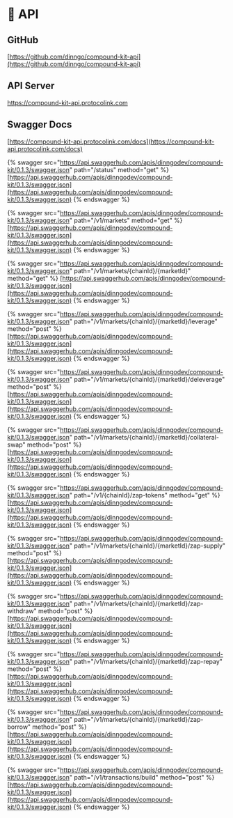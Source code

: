 # 📗 API

## GitHub

[https://github.com/dinngo/compound-kit-api](https://github.com/dinngo/compound-kit-api)

## API Server

https://compound-kit-api.protocolink.com

## Swagger Docs

[https://compound-kit-api.protocolink.com/docs](https://compound-kit-api.protocolink.com/docs)

{% swagger src="https://api.swaggerhub.com/apis/dinngodev/compound-kit/0.1.3/swagger.json" path="/status" method="get" %}
[https://api.swaggerhub.com/apis/dinngodev/compound-kit/0.1.3/swagger.json](https://api.swaggerhub.com/apis/dinngodev/compound-kit/0.1.3/swagger.json)
{% endswagger %}

{% swagger src="https://api.swaggerhub.com/apis/dinngodev/compound-kit/0.1.3/swagger.json" path="/v1/markets" method="get" %}
[https://api.swaggerhub.com/apis/dinngodev/compound-kit/0.1.3/swagger.json](https://api.swaggerhub.com/apis/dinngodev/compound-kit/0.1.3/swagger.json)
{% endswagger %}

{% swagger src="https://api.swaggerhub.com/apis/dinngodev/compound-kit/0.1.3/swagger.json" path="/v1/markets/{chainId}/{marketId}" method="get" %}
[https://api.swaggerhub.com/apis/dinngodev/compound-kit/0.1.3/swagger.json](https://api.swaggerhub.com/apis/dinngodev/compound-kit/0.1.3/swagger.json)
{% endswagger %}

{% swagger src="https://api.swaggerhub.com/apis/dinngodev/compound-kit/0.1.3/swagger.json" path="/v1/markets/{chainId}/{marketId}/leverage" method="post" %}
[https://api.swaggerhub.com/apis/dinngodev/compound-kit/0.1.3/swagger.json](https://api.swaggerhub.com/apis/dinngodev/compound-kit/0.1.3/swagger.json)
{% endswagger %}

{% swagger src="https://api.swaggerhub.com/apis/dinngodev/compound-kit/0.1.3/swagger.json" path="/v1/markets/{chainId}/{marketId}/deleverage" method="post" %}
[https://api.swaggerhub.com/apis/dinngodev/compound-kit/0.1.3/swagger.json](https://api.swaggerhub.com/apis/dinngodev/compound-kit/0.1.3/swagger.json)
{% endswagger %}

{% swagger src="https://api.swaggerhub.com/apis/dinngodev/compound-kit/0.1.3/swagger.json" path="/v1/markets/{chainId}/{marketId}/collateral-swap" method="post" %}
[https://api.swaggerhub.com/apis/dinngodev/compound-kit/0.1.3/swagger.json](https://api.swaggerhub.com/apis/dinngodev/compound-kit/0.1.3/swagger.json)
{% endswagger %}

{% swagger src="https://api.swaggerhub.com/apis/dinngodev/compound-kit/0.1.3/swagger.json" path="/v1/{chainId}/zap-tokens" method="get" %}
[https://api.swaggerhub.com/apis/dinngodev/compound-kit/0.1.3/swagger.json](https://api.swaggerhub.com/apis/dinngodev/compound-kit/0.1.3/swagger.json)
{% endswagger %}

{% swagger src="https://api.swaggerhub.com/apis/dinngodev/compound-kit/0.1.3/swagger.json" path="/v1/markets/{chainId}/{marketId}/zap-supply" method="post" %}
[https://api.swaggerhub.com/apis/dinngodev/compound-kit/0.1.3/swagger.json](https://api.swaggerhub.com/apis/dinngodev/compound-kit/0.1.3/swagger.json)
{% endswagger %}

{% swagger src="https://api.swaggerhub.com/apis/dinngodev/compound-kit/0.1.3/swagger.json" path="/v1/markets/{chainId}/{marketId}/zap-withdraw" method="post" %}
[https://api.swaggerhub.com/apis/dinngodev/compound-kit/0.1.3/swagger.json](https://api.swaggerhub.com/apis/dinngodev/compound-kit/0.1.3/swagger.json)
{% endswagger %}

{% swagger src="https://api.swaggerhub.com/apis/dinngodev/compound-kit/0.1.3/swagger.json" path="/v1/markets/{chainId}/{marketId}/zap-repay" method="post" %}
[https://api.swaggerhub.com/apis/dinngodev/compound-kit/0.1.3/swagger.json](https://api.swaggerhub.com/apis/dinngodev/compound-kit/0.1.3/swagger.json)
{% endswagger %}

{% swagger src="https://api.swaggerhub.com/apis/dinngodev/compound-kit/0.1.3/swagger.json" path="/v1/markets/{chainId}/{marketId}/zap-borrow" method="post" %}
[https://api.swaggerhub.com/apis/dinngodev/compound-kit/0.1.3/swagger.json](https://api.swaggerhub.com/apis/dinngodev/compound-kit/0.1.3/swagger.json)
{% endswagger %}

{% swagger src="https://api.swaggerhub.com/apis/dinngodev/compound-kit/0.1.3/swagger.json" path="/v1/transactions/build" method="post" %}
[https://api.swaggerhub.com/apis/dinngodev/compound-kit/0.1.3/swagger.json](https://api.swaggerhub.com/apis/dinngodev/compound-kit/0.1.3/swagger.json)
{% endswagger %}
